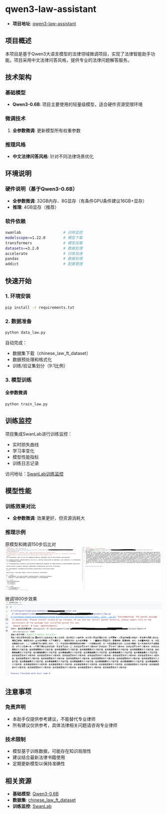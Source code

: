 # qwen3-law-assistant
- **项目地址**: [qwen3-law-assistant](https://github.com/xugejian/qwen3-law-assistant)

## 项目概述
本项目是基于Qwen3大语言模型的法律领域微调项目，实现了法律智能助手功能。项目采用中文法律问答风格，提供专业的法律问题解答服务。

## 技术架构

### 基础模型
- **Qwen3-0.6B**: 项目主要使用的轻量级模型，适合硬件资源受限环境

### 微调技术
1. **全参数微调**: 更新模型所有权重参数

### 推理风格
- **中文法律问答风格**: 针对不同法律场景优化

## 环境说明

### 硬件说明（基于Qwen3-0.6B）
- **全参数微调**: 32GB内存、8G显存（有条件GPU条件建议16GB+显存）
- **推理**: 4GB显存（推荐）

### 软件依赖
```bash
swanlab                   # 训练监控
modelscope==1.22.0        # 模型下载
transformers              # 模型加载
datasets==3.2.0           # 数据处理
accelerate                # 训练加速
pandas                    # 数据处理
addict                    # 配置管理
```

## 快速开始

### 1. 环境安装
```bash
pip install -r requirements.txt
```

### 2. 数据准备
```bash
python data_law.py
```
自动完成：
- 数据集下载（chinese_law_ft_dataset）
- 数据预处理和格式化
- 训练/验证集划分（9:1比例）

### 3. 模型训练

#### 全参数微调
```bash
python train_law.py
```



## 训练监控

项目集成SwanLab进行训练监控：
- 实时损失曲线
- 学习率变化
- 模型性能指标
- 训练日志记录

访问地址：[SwanLab训练监控](https://swanlab.cn/@CarbonSilicon/qwen3-sft-law/overview)

## 模型性能

### 训练效果对比
- **全参数微调**: 效果更好，但资源消耗大

### 推理示例
原模型和微调150步后比对
<img src="imgs/qwen-sft150.png">

微调1800步效果
<img src="imgs/qwen-sft1800.png">

## 注意事项

### 免责声明
- 本助手仅提供参考建议，不能替代专业律师
- 所有建议仅供参考，具体法律相关问题请咨询专业律师

### 技术限制
- 模型基于训练数据，可能存在知识局限性
- 建议结合最新法律书籍使用
- 定期更新模型以保持准确性


## 相关资源

- **基础模型**: [Qwen3-0.6B](https://modelscope.cn/models/Qwen/Qwen3-0.6B/summary)
- **数据集**: [chinese_law_ft_dataset](https://www.modelscope.cn/datasets/KuugoRen/chinese_law_ft_dataset)
- **训练监控**: [SwanLab](https://swanlab.cn/@CarbonSilicon/qwen3-sft-law/overview)
